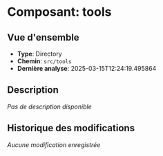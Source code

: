 # Composant: tools

## Vue d'ensemble
- **Type**: Directory
- **Chemin**: `src/tools`
- **Dernière analyse**: 2025-03-15T12:24:19.495864

## Description
*Pas de description disponible*





## Historique des modifications
*Aucune modification enregistrée*
